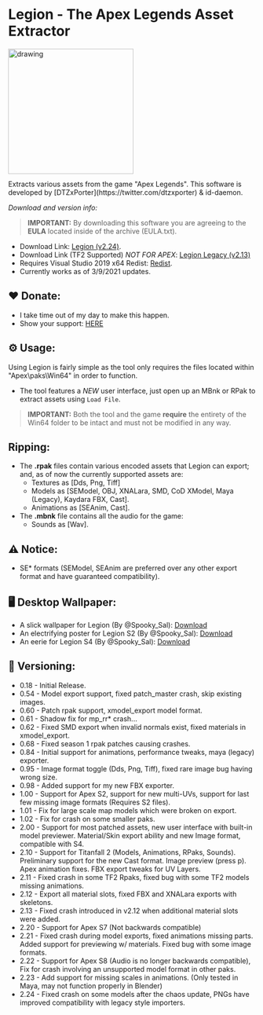 # Legion - The Apex Legends Asset Extractor
<img src="{{ 'LegionBanner.jpg' | relative_link}}" alt="drawing" style="height: 255px; display:block;margin-bottom: 12px;"/>
Extracts various assets from the game "Apex Legends". This software is developed by [DTZxPorter](https://twitter.com/dtzxporter) & id-daemon.

_Download and version info:_

> **IMPORTANT:** By downloading this software you are agreeing to the **EULA** located inside of the archive (EULA.txt).

- Download Link: [Legion (v2.24)](https://mega.nz/file/INJUULBT#SFEoFd16B7pHzeYAV8oNYFiSPHltCmS0oBb3r9p2z0Y).
- Download Link (TF2 Supported) *NOT FOR APEX*: [Legion Legacy (v2.13)](https://mega.nz/file/4NJSyQyA#4B-XEiAOujpWsECRHsxHwT9PzL_OUY8X9Rf56JA2KYA)
- Requires Visual Studio 2019 x64 Redist: [Redist](https://aka.ms/vs/16/release/vc_redist.x64.exe).
- Currently works as of 3/9/2021 updates.

## ❤️ Donate:
- I take time out of my day to make this happen.
- Show your support: [HERE](https://www.paypal.com/cgi-bin/webscr?cmd=_s-xclick&hosted_button_id=686S5QL7Z4HKQ)

## ⚙️ Usage:
Using Legion is fairly simple as the tool only requires the files located within "Apex\paks\Win64" in order to function.

- The tool features a *NEW* user interface, just open up an MBnk or RPak to extract assets using `Load File`.

> **IMPORTANT:** Both the tool and the game **require** the entirety of the Win64 folder to be intact and must not be modified in any way.

## Ripping:
- The **.rpak** files contain various encoded assets that Legion can export; and, as of now the currently supported assets are:
  - Textures as [Dds, Png, Tiff]
  - Models as [SEModel, OBJ, XNALara, SMD, CoD XModel, Maya (Legacy), Kaydara FBX, Cast].
  - Animations as [SEAnim, Cast].
- The **.mbnk** file contains all the audio for the game:
  - Sounds as [Wav].
  
## ⚠️ Notice:
- SE* formats (SEModel, SEAnim are preferred over any other export format and have guaranteed compatibility).

## 🖥️ Desktop Wallpaper:
- A slick wallpaper for Legion (By @Spooky_Sal): [Download](https://mega.nz/#!1dh2yaBY!krhTFxou3eYwrl98XVnS40fvUS69wVMVm4pLd8Oo-GM)
- An electrifying poster for Legion S2 (By @Spooky_Sal): [Download](https://mega.nz/#!ABBGkKza!0L_YWs-T6TGMcEBnBvk9UqMaVhxvN5oUatIGAPN8KY8)
- An eerie for Legion S4 (By @Spooky_Sal): [Download](https://mega.nz/#!cQ5AAAIb!9p-6J-2Sdjm6TuBCc9VBY53SzoWpqco1eu0Is5lysWQ)

## 📌 Versioning:
- 0.18 - Initial Release.
- 0.54 - Model export support, fixed patch_master crash, skip existing images.
- 0.60 - Patch rpak support, xmodel_export model format.
- 0.61 - Shadow fix for mp_rr* crash...
- 0.62 - Fixed SMD export when invalid normals exist, fixed materials in xmodel_export.
- 0.68 - Fixed season 1 rpak patches causing crashes.
- 0.84 - Initial support for animations, performance tweaks, maya (legacy) exporter.
- 0.95 - Image format toggle (Dds, Png, Tiff), fixed rare image bug having wrong size.
- 0.98 - Added support for my new FBX exporter.
- 1.00 - Support for Apex S2, support for new multi-UVs, support for last few missing image formats (Requires S2 files).
- 1.01 - Fix for large scale map models which were broken on export.
- 1.02 - Fix for crash on some smaller paks.
- 2.00 - Support for most patched assets, new user interface with built-in model previewer. Material/Skin export ability and new Image format, compatible with S4.
- 2.10 - Support for Titanfall 2 (Models, Animations, RPaks, Sounds). Preliminary support for the new Cast format. Image preview (press p). Apex animation fixes. FBX export tweaks for UV Layers.
- 2.11 - Fixed crash in some TF2 Rpaks, fixed bug with some TF2 models missing animations.
- 2.12 - Export all material slots, fixed FBX and XNALara exports with skeletons.
- 2.13 - Fixed crash introduced in v2.12 when additional material slots were added.
- 2.20 - Support for Apex S7 (Not backwards compatible)
- 2.21 - Fixed crash during model exports, fixed animations missing parts. Added support for previewing w/ materials. Fixed bug with some image formats.
- 2.22 - Support for Apex S8 (Audio is no longer backwards compatible), Fix for crash involving an unsupported model format in other paks.
- 2.23 - Add support for missing scales in animations. (Only tested in Maya, may not function properly in Blender)
- 2.24 - Fixed crash on some models after the chaos update, PNGs have improved compatibility with legacy style importers.
